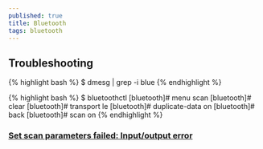 ```yaml
---
published: true
title: Bluetooth
tags: bluetooth
---
```

> 

## Troubleshooting

{% highlight bash %}
$ dmesg | grep -i blue
{% endhighlight %}

{% highlight bash %}
$ bluetoothctl
[bluetooth]# menu scan
[bluetooth]# clear
[bluetooth]# transport le
[bluetooth]# duplicate-data on
[bluetooth]# back
[bluetooth]# scan on
{% endhighlight %}

### [Set scan parameters failed: Input/output error](https://stackoverflow.com/questions/60668497/hcitool-lescan-set-scan-parameters-failed-input-output-error?noredirect=1)


